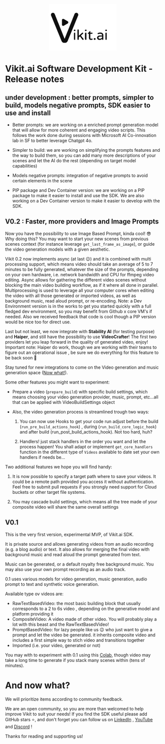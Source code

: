 <div align="center">
<a href="http://vikit.ai">
  <img src="./medias/vikit_logo.jpg" alt="Vikit Logo" style="height:150px">
</a>



</div>

# Vikit.ai Software Development  Kit - Release notes


## under development :  better prompts, simpler to build, models negative prompts, SDK easier to use and install

- Better prompts: we are working on a enriched prompt generation model that will allow for more coherent and engaging video scripts. This follows the work done during sessions with Microsoft AI Co-innovation lab in SF to better leverage Chatgpt 4o.

- Simpler to build: we are working on simplifying the prompts features and the way to build them, so you can add many more descriptions of your scenes and let the AI do the rest (depending on target model capabilities)

- Models negative prompts: integration of negative prompts to avoid certain elements in the scene 

- PIP package and Dev Container version: we are working on a PIP package to make it easier to install and use the SDK. We are also working on a Dev Container version to make it easier to develop with the SDK.

## V0.2 : Faster, more providers and Image Prompts

Now you have the possibility to use Image Based Prompt, kinda cool! 😎 Why doing this? You may want to start your new scenes from previous scenes context (for instance leverage ```get_last_frame_as_image```), or guide the video generation models with a given aesthetic.

Vikit 0.2 now implements async (at last 😉) and it is combined with multi processing support, which means video should take an average of 5 to 7 minutes to be fully generated, whatever the size of the prompts, depending on your own hardware, i.e. network bandwidth and CPU for ffmpeg video editing.
Async allows for gathering the different video scenes without blocking the main video building workflow, as if it where all done in parallel.
Multiprocessing is used to leverage all your computer cores when editing the video with all those generated or imported videos, as well as background music, read aloud prompt, or re-encoding.
Note: a Dev Environment version is in the works to get you started quickly with a full fledged dev environment, so you may benefit from Github x core VM's if needed. Also we received feedback that code is cool though a PIP version would be nice too for direct use.

Last but not least, we now integrate with **Stability AI** (for testing purpose) and **Haiper**, and still have the possibility to use **VideoCrafter**! The first two providers let you leap forward in the quality of generated video, enjoy!
Important note: Haiper do work, though we are working with their teams to figure out an operational issue , be sure we do everything for this feature to be back soon 🙂

Stay tuned for new integrations to come on the Video generation and music generation space ([Now what!](#and-now-what)).

Some other features you might want to experiment: 

- Prepare a video (```prepare_build```) with specific build settings, which means choosing your video generation provider, music, prompt, etc...all that can be applied with VideoBuildSettings object

- Also, the video generation process is streamlined trough two ways:

  1) You can now use Hooks to get your code run adjust before the build (```run_pre_build_actions_hook```) , during (```run_build_core_logic_hook```) and after build (run_post_build_actions_hook). Not too hard, huh?

  2) Handlers! just stack handlers in the order you want and let the process happen! You shall adapt or implement ```get_core_handlers``` function in the different type of ```Videos``` available to date set your own handlers if needs be...

Two additional features we hope you will find handy:

1) It is now possible to specify a target path where to save your videos. It could be a remote path provided you access it without authentication. Feel free to submit pull requests if you strongly need support for Cloud buckets or other target file systems.

2) You may cascade build settings, which means all the tree made of your composite video will share the same overall settings
## V0.1
This is the very first version, experimental MVP, of Vikit.ai SDK. 

It is private source and allows generating videos from an audio recording (e.g. a blog audio) or text. It also allows for merging the final video with background music and read aloud the prompt generated from text. 

Music can be generated, or a default royalty free background music. You may also use your own prompt recording as an audio track.

0.1 uses various models for video generation, music generation, audio prompt to text and synthetic voice generation.

Available type ov videos are:

- RawTextBasedVideo: the most basic building block that usually corresponds to a 2 to 6s video , depending on the generative model and platform providing it
- CompositeVideo: A video made of other video. You will probably play a lot with this beast and the RawTextBasedVideo!
- PromptBasedVideo: for lazy people like us 😉 who just want to give a prompt and let the video be generated. it inherits composite video and includes a first simple way to stich video and transitions together
- Imported (i.e. your video, generated or not)

You may with to experiment with 0.1 using this [Colab](https://colab.research.google.com/drive/1pb-dTGx3u98Vduy3FxrMi-cfESCZOcqG#scrollTo=72LXhJCils2Q), though video may take a long time to generate if you stack many scenes within (tens of minutes).

# And now what?
We will prioritize items according to community feedback. 

We are an open community, so you are more than welcomed to help improve Vikit to suit your needs! 
If you find the SDK useful please add GitHub stars ⭐️, and don't forget you can follow us on [LinkedIn](https://www.linkedin.com/company/vikit) , [YouTube](https://www.youtube.com/@vikitai) and [Discord](https://discord.com/invite/m5HpbpSnUT) !

Thanks for reading and supporting us! 